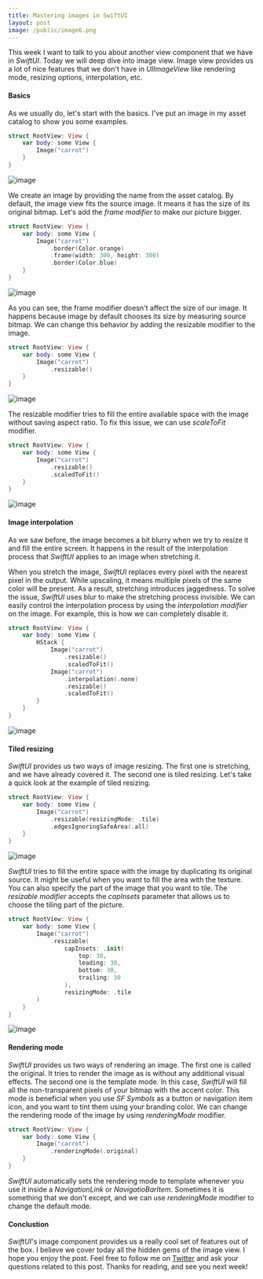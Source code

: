```yaml
---
title: Mastering images in SwiftUI
layout: post
image: /public/image6.png
---
```


This week I want to talk to you about another view component that we have in *SwiftUI*. Today we will deep dive into image view. Image view provides us a lot of nice features that we don't have in *UIImageView* like rendering mode, resizing options, interpolation, etc.

#### Basics
As we usually do, let's start with the basics. I've put an image in my asset catalog to show you some examples.

```swift
struct RootView: View {
    var body: some View {
        Image("carrot")
    }
}
```

![image](/public/image1.png)

We create an image by providing the name from the asset catalog. By default, the image view fits the source image. It means it has the size of its original bitmap. Let's add the *frame modifier* to make our picture bigger.

```swift
struct RootView: View {
    var body: some View {
        Image("carrot")
            .border(Color.orange)
            .frame(width: 300, height: 300)
            .border(Color.blue)
    }
}
```

![image](/public/image2.png)

As you can see, the frame modifier doesn't affect the size of our image. It happens because image by default chooses its size by measuring source bitmap. We can change this behavior by adding the resizable modifier to the image.

```swift
struct RootView: View {
    var body: some View {
        Image("carrot")
            .resizable()
    }
}
```

![image](/public/image3.png)

The resizable modifier tries to fill the entire available space with the image without saving aspect ratio. To fix this issue, we can use *scaleToFit* modifier.

```swift
struct RootView: View {
    var body: some View {
        Image("carrot")
            .resizable()
            .scaledToFit()
    }
}
```

![image](/public/image4.png)

#### Image interpolation
As we saw before, the image becomes a bit blurry when we try to resize it and fill the entire screen. It happens in the result of the interpolation process that *SwiftUI* applies to an image when stretching it.

When you stretch the image, *SwiftUI* replaces every pixel with the nearest pixel in the output. While upscaling, it means multiple pixels of the same color will be present. As a result, stretching introduces jaggedness. To solve the issue, *SwiftUI* uses blur to make the stretching process invisible. We can easily control the interpolation process by using the *interpolation modifier* on the image. For example, this is how we can completely disable it.

```swift
struct RootView: View {
    var body: some View {
        HStack {
            Image("carrot")
                .resizable()
                .scaledToFit()
            Image("carrot")
                .interpolation(.none)
                .resizable()
                .scaledToFit()
        }
    }
}
```

![image](/public/image5.png)

#### Tiled resizing
*SwiftUI* provides us two ways of image resizing. The first one is stretching, and we have already covered it. The second one is tiled resizing. Let's take a quick look at the example of tiled resizing.

```swift
struct RootView: View {
    var body: some View {
        Image("carrot")
            .resizable(resizingMode: .tile)
            .edgesIgnoringSafeArea(.all)
    }
}
```

![image](/public/image6.png)

*SwiftUI* tries to fill the entire space with the image by duplicating its original source. It might be useful when you want to fill the area with the texture. You can also specify the part of the image that you want to tile. The *resizable modifier* accepts the *capInsets* parameter that allows us to choose the tiling part of the picture.

```swift
struct RootView: View {
    var body: some View {
        Image("carrot")
            .resizable(
                capInsets: .init(
                    top: 30,
                    leading: 30,
                    bottom: 30,
                    trailing: 30
                ),
                resizingMode: .tile
        )
    }
}
```

![image](/public/image7.png)

#### Rendering mode
*SwiftUI* provides us two ways of rendering an image. The first one is called the original. It tries to render the image as is without any additional visual effects. The second one is the template mode. In this case, *SwiftUI* will fill all the non-transparent pixels of your bitmap with the accent color. This mode is beneficial when you use *SF Symbols* as a button or navigation item icon, and you want to tint them using your branding color.
We can change the rendering mode of the image by using *renderingMode* modifier.

```swift
struct RootView: View {
    var body: some View {
        Image("carrot")
            .renderingMode(.original)
    }
}
```

*SwiftUI* automatically sets the rendering mode to template whenever you use it inside a *NavigationLink* or *NavigatioBarItem*. Sometimes it is something that we don't except, and we can use *renderingMode* modifier to change the default mode.

#### Conclustion
*SwiftUI*'s image component provides us a really cool set of features out of the box. I believe we cover today all the hidden gems of the image view. I hope you enjoy the post. Feel free to follow me on [Twitter](https://twitter.com/mecid) and ask your questions related to this post. Thanks for reading, and see you next week!
